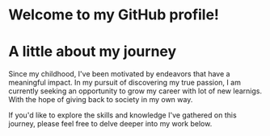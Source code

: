 # Welcome to my GitHub profile!

# A little about my journey

Since my childhood, I've been motivated by endeavors that have a meaningful impact. In my pursuit of discovering my true passion,  I am currently seeking an opportunity to grow my career with lot of new learnigs. With the hope of giving back to society in my own way.

If you'd like to explore the skills and knowledge I've gathered on this journey, please feel free to delve deeper into my work below.
